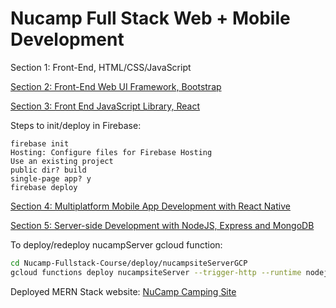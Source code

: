 # Nucamp Full Stack Web + Mobile Development

Section 1: Front-End, HTML/CSS/JavaScript

[Section 2: Front-End Web UI Framework, Bootstrap](./NucampFolder/2-Bootstrap)

[Section 3: Front End JavaScript Library, React](./NucampFolder/3-React/)

Steps to init/deploy in Firebase:

```
firebase init
Hosting: Configure files for Firebase Hosting
Use an existing project
public dir? build
single-page app? y
firebase deploy
```

[Section 4: Multiplatform Mobile App Development with React Native](./NucampFolder/4-React-Native/)

[Section 5: Server-side Development with NodeJS, Express and MongoDB](./NucampFolder/5-NodeJS-Express-MongoDB/)

To deploy/redeploy nucampServer gcloud function:

```bash
cd Nucamp-Fullstack-Course/deploy/nucampsiteServerGCP
gcloud functions deploy nucampsiteServer --trigger-http --runtime nodejs12 --allow-unauthenticated
```

Deployed MERN Stack website: [NuCamp Camping Site](https://nucampsite-client-michaelr.web.app)
